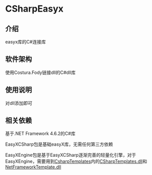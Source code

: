 # CSharpEasyx

## 介绍
easyx库的C#连接库

## 软件架构
使用Costura.Fody链接dll的C#dll库

## 使用说明
对dll添加即可

## 相关依赖
基于.NET Framework 4.6.2的C#库

EasyXCSharp包是基础easyX库，无需任何第三方依赖

EasyXEngine包是基于EasyXCSharp逐渐完善的轻量化引擎，对于EasyXEngine，需要用到[CsharpTemplates](https://github.com/ChengSmall/CsharpTemplates )内的[CSharpTemplates.dll](https://wwqi.lanzoue.com/b00hqeifah "密码:6i2t")和[NetFrameworkTemplate.dll](https://wwqi.lanzoue.com/b00hqeikif "密码:2io7")
